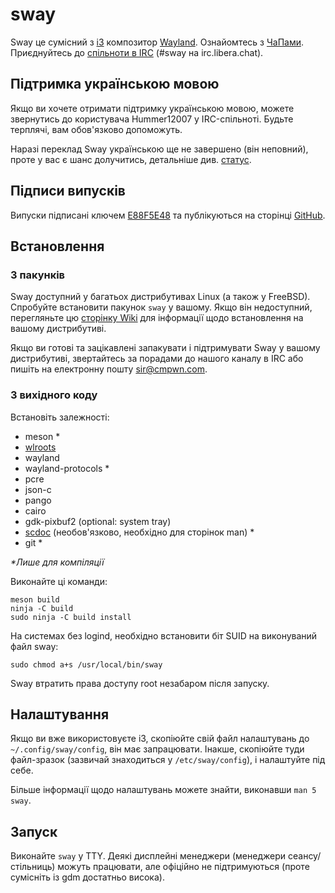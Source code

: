 # sway

Sway це сумісний з [i3](https://i3wm.org/) композитор [Wayland](http://wayland.freedesktop.org/).
Ознайомтесь з [ЧаПами](https://github.com/swaywm/sway/wiki). Приєднуйтесь до [спільноти в
IRC](https://web.libera.chat/?channels=#sway) (#sway на
irc.libera.chat).

## Підтримка українською мовою

Якщо ви хочете отримати підтримку українською мовою, можете звернутись до користувача
Hummer12007 у IRC-спільноті. Будьте терплячі, вам обов'язково допоможуть.

Наразі переклад Sway українською ще не завершено (він неповний), проте у вас є шанс долучитись,
детальніше див. [статус](https://github.com/swaywm/sway/issues/1318#issuecomment-322277382).

## Підписи випусків

Випуски підписані ключем [E88F5E48](https://keys.openpgp.org/search?q=34FF9526CFEF0E97A340E2E40FDE7BE0E88F5E48)
та публікуються на сторінці [GitHub](https://github.com/swaywm/sway/releases).

## Встановлення

### З пакунків

Sway доступний у багатьох дистрибутивах Linux (а також у FreeBSD).
Спробуйте встановити пакунок `sway` у вашому.
Якщо він недоступний, перегляньте цю [сторінку Wiki](https://github.com/swaywm/sway/wiki/Unsupported-packages)
для інформації щодо встановлення на вашому дистрибутиві.

Якщо ви готові та зацікавлені запакувати і підтримувати Sway у вашому
дистрибутиві, звертайтесь за порадами до нашого каналу в IRC або
пишіть на електронну пошту [sir@cmpwn.com](mailto:sir@cmpwn.com).

### З вихідного коду

Встановіть залежності:

* meson \*
* [wlroots](https://github.com/swaywm/wlroots)
* wayland
* wayland-protocols \*
* pcre
* json-c
* pango
* cairo
* gdk-pixbuf2 (optional: system tray)
* [scdoc](https://git.sr.ht/~sircmpwn/scdoc) (необов'язково, необхідно для сторінок man) \*
* git \*

_\*Лише для компіляції_

Виконайте ці команди:

    meson build
    ninja -C build
    sudo ninja -C build install

На системах без logind, необхідно встановити біт SUID на виконуваний файл sway:

    sudo chmod a+s /usr/local/bin/sway

Sway втратить права доступу root незабаром після запуску.

## Налаштування

Якщо ви вже використовуєте i3, скопіюйте свій файл налаштувань
до `~/.config/sway/config`, він має запрацювати. Інакше, скопіюйте
туди файл-зразок (зазвичай знаходиться у `/etc/sway/config`), і налаштуйте під себе.

Більше інформації щодо налаштувань можете знайти, виконавши `man 5 sway`.

## Запуск

Виконайте `sway` у TTY. Деякі дисплейні менеджери (менеджери сеансу/стільниць)
можуть працювати, але офіційно не підтримуються (проте сумісніть із gdm достатньо висока).

